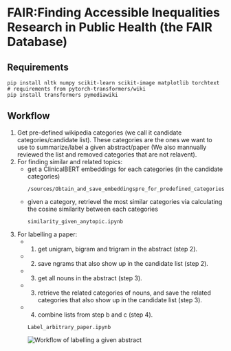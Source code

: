 # FAIR:Finding Accessible Inequalities Research in Public Health (the FAIR Database)

## Requirements
```shell script
pip install nltk numpy scikit-learn scikit-image matplotlib torchtext
# requirements from pytorch-transformers/wiki
pip install transformers pymediawiki
```
## Workflow
1. Get pre-defined wikipedia categories (we call it candidate categories/candidate list). These categories are the ones we want to use to summarize/label a given abstract/paper (We also mannually reviewed the list and removed categories that are not relavent).
2. For finding similar and related topics:
    * get a ClinicalBERT embeddings for each categories (in the candidate categories)
      ```
      /sources/Obtain_and_save_embeddingspre_for_predefined_categories.ipynb
      ```
    * given a category, retrievel the most similar categories via calculating the cosine similarity between each categories
      ```
      similarity_given_anytopic.ipynb
      ```
3. For labelling a paper:
    * 1. get unigram, bigram and trigram in the abstract (step 2).
    * 2. save ngrams that also show up in the candidate list (step 2).
    * 3. get all nouns in the abstract (step 3).
    * 3. retrieve the related categories of nouns, and save the related categories that also show up in the candidate list (step 3).
    * 4. combine lists from step b and c (step 4).
      ```
      Label_arbitrary_paper.ipynb
      ```
      ![Workflow of labelling a given abstract](https://github.com/casszhao/FAIR/blob/5fdd6d61bec494aab9354998dccecd22bb04687d/images/Process%20of%20labelling%20a%20abstract.jpg)
      
